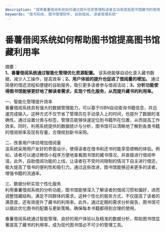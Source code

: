 ```yaml
---
description: "探索番薯借阅系统如何通过提升信息管理和读者互动来提高图书馆藏书的使用率。"
keywords: "借书系统, 图书管理软件, 自助借阅, 读者管理系统"
---
```

# 番薯借阅系统如何帮助图书馆提高图书馆藏利用率

摘要：  
**1、番薯借阅系统通过智能化管理优化资源配置。** 该系统能够自动化录入藏书数据，减少人工操作，提高效率；**2、用户体验的提升也促进了借阅量的增加。** 通过简便的借还流程和便捷的自助服务，吸引更多读者参与借阅活动；**3、分析功能使得图书馆能够更好地了解读者需求，实现个性化服务，从而提升藏书的利用率。** 

一、智能化管理提升效率  
番薯借阅系统具有强大的数据管理能力，可以基于ISBN自动查询书籍信息，并迅速完成输入。这种方式不仅节省了管理员在手动录入上的时间，也提升了数据的准确性。通过设置分类与标签，管理员能够快速定位到书籍所在位置，从而提高工作效率。同时，利用系统提供的数据统计与分析，图书馆可以清晰地了解到各类书籍的借阅频率及现有存量，合理规划新书采购。

二、改善用户体验增加借阅量  
该系统采用用户友好的界面设计，使得读者在借书和还书时能享受顺畅的体验。例如，读者可以通过微信小程序方便地查看图书馆的藏书情况，并直接进行借阅申请。此外，自助借阅功能的上线，让读者在不受时间限制的情况下自主进行借还，极大提高了借书的便利性和吸引力。通过这些改进，图书馆能够迎来更多的读者，增强书籍的流通率。

三、数据分析实现个性化服务  
利用番薯借阅系统的分析功能，图书馆能够深入了解读者的借阅习惯和偏好，进而调整馆藏结构，满足不同群体的需求。这种个性化的服务方式，不仅提高了读者的满意度，还有效提升了藏书的利用率。此外，通过定期的需求分析报告，图书馆可以据此优化图书的配置与更新策略，确保每本书籍都得到合理的使用。

番薯借阅系统通过智能管理、良好的用户体验以及精准的数据分析，帮助图书馆显著提高了藏书的利用率，成为现代图书馆必不可少的管理工具。
